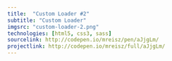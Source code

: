 ```yaml
---
title:  "Custom Loader #2"
subtitle: "Custom Loader"
imgsrc: "custom-loader-2.png"
technologies: [html5, css3, sass]
sourcelink: http://codepen.io/mreisz/pen/aJjgLm/
projectlink: http://codepen.io/mreisz/full/aJjgLm/
---
```

